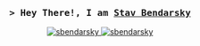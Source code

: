 <!-- Hi, Welcome to my readme, hope I'll inspire you :) -->
<!-- Contact me: sbendarsky@gmail.com -->

<!-- Intro -->
<h3 align="center">
    <samp>&gt; Hey There!, I am
        <b><a target="_blank" href="http://sbendarsky.me">Stav Bendarsky</a></b>
    </samp>
</h3>
<p align="center">
 <a href="https://linkedin.com/in/stav-bendarsky" target="_blank">
  <img src="https://img.shields.io/badge/LinkedIn-0077B5?style=for-the-badge&logo=linkedin&logoColor=white" alt="sbendarsky"/>
 </a>
 <a href="mailto:sbendarsky@gmail.com" target="_blank">
  <img src="https://img.shields.io/badge/Gmail-D14836?style=for-the-badge&logo=gmail&logoColor=white" alt="sbendarsky" />
 </a>
</p>

<!-- About me section
---
### About me

- 🎓 I'm a 21 year-old student from Israel, currently attending Ort Singalovski. I'm diving headfirst into the exciting world of programming and exploring various technologies.
- 💻 Aspiring to become a DevOps engineer, I'm fueled by curiosity and a strong desire to understand the dynamic relationship between software development and operations.
- ⚡️ Fun Fact: Behind my passion for programming and technology, I'm also a big lover of dogs. In my free time, I enjoy playing video games, reading books and listen to music and cooking.

#

<!-- Skills section 

### Languages and Technologies

[![Python][Python]][Python-url]
[![Java][Java]][Java-url]
[![Bash][Bash]][Bash-url]
[![Vim][Vim]][Vim-url]
[![Linux][Linux]][Linux-url]
[![Github][Github]][Github-url]
[![Jenkins][Jenkins]][Jenkins-url]
[![AWS][AWS]][AWS-url]
[![Cisco][Cisco]][Cisco-url]
[![Docker][Docker]][Docker-url]
[![Git][Git]][Git-url]
[![MongoDB][MongoDB]][MongoDB-url]
[![MySQL][MySQL]][MySQL-url]

<!-- MARKDOWN LINKS & IMAGES 
[Python]: https://img.shields.io/badge/Python-3C873A?style=for-the-badge&labelColor=black&logo=python&logoColor=3C873A
[Python-url]: https://www.python.org
[Java]: https://img.shields.io/badge/java-%23ED8B00.svg?style=for-the-badge&labelColor=black&logo=openjdk&logoColor=white
[Java-url]: https://www.java.com
[Bash]: https://img.shields.io/badge/Bash-000000?style=for-the-badge&labelColor=black&logo=gnubash&logoColor=white
[Bash-url]: https://www.gnu.org/software/bash/
[Vim]: https://img.shields.io/badge/VIM-%2311AB00.svg?style=for-the-badge&labelColor=black&logo=vim&logoColor=white
[Vim-url]: https://www.vim.org
[Linux]: https://img.shields.io/badge/Linux-593D88?style=for-the-badge&labelColor=black&logo=linux&logoColor=white
[Linux-url]: https://www.linux.org
[Github]: https://img.shields.io/badge/github-%23121011.svg?style=for-the-badge&labelColor=black&logo=github&logoColor=white
[Github-url]: https://www.github.com
[Jenkins]: https://img.shields.io/badge/jenkins-%232C5263.svg?style=for-the-badge&labelColor=black&logo=jenkins&logoColor=white
[Jenkins-url]: https://www.jenkins.io
[AWS]: https://img.shields.io/badge/AWS-F0DB4F?style=for-the-badge&labelColor=black&logo=amazonaws&logoColor=F0DB4F
[AWS-url]: https://aws.amazon.com
[Cisco]: https://img.shields.io/badge/cisco-%23049fd9.svg?style=for-the-badge&labelColor=black&logo=cisco&logoColor=white
[Cisco-url]: https://www.cisco.com 
[Docker]: https://img.shields.io/badge/docker-%230db7ed.svg?style=for-the-badge&labelColor=black&logo=docker&logoColor=white
[Docker-url]: https://www.docker.com
[Git]: https://img.shields.io/badge/Git-F05032?style=for-the-badge&labelColor=black&logo=git&logoColor=white
[Git-url]: https://git-scm.com
[MongoDB]: https://img.shields.io/badge/MongoDB-%234ea94b.svg?style=for-the-badge&labelColor=black&logo=mongodb&logoColor=white
[MongoDB-url]: https://www.mongodb.com
[MySQL]: https://img.shields.io/badge/mysql-black?style=for-the-badge&labelColor=black&logo=mysql&logoColor=white
[MySQL-url]: https://www.mysql.com/ -->
